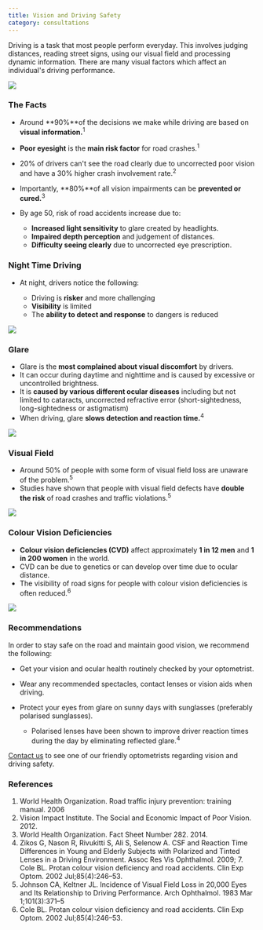 ```yaml
---
title: Vision and Driving Safety
category: consultations
---
```

<div class="employee-heading">

Driving is a task that most people perform everyday. This involves judging distances, reading street signs, using our visual field and processing dynamic information. There are many visual factors which affect an individual's driving performance.

![](/uploads/driving-sore-eyes.jpg)

### The Facts

* Around **90%**of the decisions we make while driving are based on **visual information.**<sup>1</sup>
* **Poor eyesight** is the **main risk factor** for road crashes.<sup>1</sup>
* 20% of drivers can't see the road clearly due to uncorrected poor vision and have a 30% higher crash involvement rate.<sup>2</sup>
* Importantly, **80%**of all vision impairments can be **prevented or cured.**<sup>3</sup>
* By age 50, risk of road accidents increase due to:

  * **Increased light sensitivity** to glare created by headlights.
  * **Impaired depth perception** and judgement of distances.
  * **Difficulty seeing clearly** due to uncorrected eye prescription.

### Night Time Driving

* At night, drivers notice the following:

  * Driving is **risker** and more challenging
  * **Visibility** is limited
  * The **ability to detect and response** to dangers is reduced

![](/uploads/night-driving.jpg)

### Glare

* Glare is the **most complained about visual discomfort** by drivers.
* It can occur during daytime and nighttime and is caused by excessive or uncontrolled brightness.
* It is **caused by various different ocular diseases** including but not limited to cataracts, uncorrected refractive error (short-sightedness, long-sightedness or astigmatism)
* When driving, glare **slows detection and reaction time.**<sup>4</sup>

![](/uploads/glare-driving.jpg)

### Visual Field

* Around 50% of people with some form of visual field loss are unaware of the problem.<sup>5</sup>
* Studies have shown that people with visual field defects have **double the risk** of road crashes and traffic violations.<sup>5</sup>

![](/uploads/visual-field-driving.png)

### Colour Vision Deficiencies

* **Colour vision deficiencies (CVD)** affect approximately **1 in 12 men** and **1 in 200 women** in the world.
* CVD can be due to genetics or can develop over time due to ocular distance.
* The visibility of road signs for people with colour vision deficiencies is often reduced.<sup>6</sup>

![](/uploads/colour-vision-traffic-lights.jpg)

### Recommendations

In order to stay safe on the road and maintain good vision, we recommend the following:

* Get your vision and ocular health routinely checked by your optometrist.
* Wear any recommended spectacles, contact lenses or vision aids when driving.
* Protect your eyes from glare on sunny days with sunglasses (preferably polarised sunglasses).

  * ​Polarised lenses have been shown to improve driver reaction times during the day by eliminating reflected glare.<sup>4</sup>

[Contact us](https://www.innovativeeyecare.com.au/contact) to see one of our friendly optometrists regarding vision and driving safety.

### References

1. World Health Organization. Road traffic injury prevention: training manual. 2006
2. Vision Impact Institute. The Social and Economic Impact of Poor Vision. 2012.
3. World Health Organization. Fact Sheet Number 282. 2014.
4. Zikos G, Nason R, Rivukitti S, Ali S, Selenow A. CSF and Reaction Time Differences in Young and Elderly Subjects with Polarized and Tinted Lenses in a Driving Environment. Assoc Res Vis Ophthalmol. 2009; 7. Cole BL. Protan colour vision deficiency and road accidents. Clin Exp Optom. 2002 Jul;85(4):246–53.
5. Johnson CA, Keltner JL. Incidence of Visual Field Loss in 20,000 Eyes and Its Relationship to Driving Performance. Arch Ophthalmol. 1983 Mar 1;101(3):371–5
6. Cole BL. Protan colour vision deficiency and road accidents. Clin Exp Optom. 2002 Jul;85(4):246–53.
